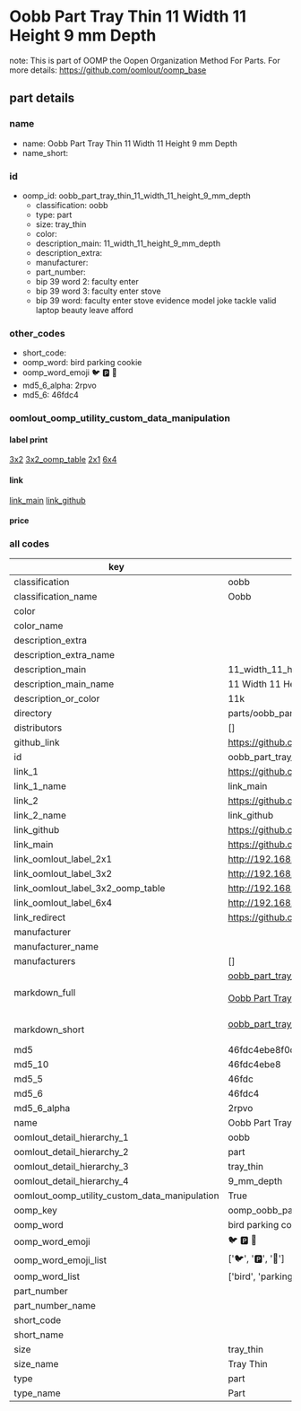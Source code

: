 # Oobb Part Tray Thin 11 Width 11 Height 9 mm Depth  

note: This is part of OOMP the Oopen Organization Method For Parts. For more details: https://github.com/oomlout/oomp_base

##  part details
  







### name
* name: Oobb Part Tray Thin 11 Width 11 Height 9 mm Depth
* name_short: 
### id
* oomp_id: oobb_part_tray_thin_11_width_11_height_9_mm_depth
  * classification: oobb
  * type: part
  * size: tray_thin
  * color: 
  * description_main: 11_width_11_height_9_mm_depth
  * description_extra: 
  * manufacturer: 
  * part_number: 
  * bip 39 word 2: faculty enter
  * bip 39 word 3: faculty enter stove
  * bip 39 word: faculty enter stove evidence model joke tackle valid laptop beauty leave afford

### other_codes
* short_code: 
* oomp_word: bird parking cookie
* oomp_word_emoji :bird: :parking: :cookie:
* md5_6_alpha: 2rpvo
* md5_6: 46fdc4






### oomlout_oomp_utility_custom_data_manipulation
#### label print
[3x2](http://192.168.1.245:1112/?label=oomp%202rpvo)
[3x2_oomp_table](http://192.168.1.108:1112/?label=oomp%202rpvo)
[2x1](http://192.168.1.242:1112/?label=oomp%202rpvo)
[6x4](http://192.168.1.55:1112/?label=oomp%202rpvo)    

#### link

[link_main](https://github.com/oomlout/oomlout_oomp_version_1_messy/tree/main/parts/oobb_part_tray_thin_11_width_11_height_9_mm_depth) [link_github](https://github.com/oomlout/oomlout_oomp_version_1_messy/tree/main/parts/oobb_part_tray_thin_11_width_11_height_9_mm_depth)                             

#### price







### all codes 
| key | value |  
| --- | --- |  
| classification | oobb |  
| classification_name | Oobb |  
| color |  |  
| color_name |  |  
| description_extra |  |  
| description_extra_name |  |  
| description_main | 11_width_11_height_9_mm_depth |  
| description_main_name | 11 Width 11 Height 9 mm Depth |  
| description_or_color | 11k |  
| directory | parts/oobb_part_tray_thin_11_width_11_height_9_mm_depth |  
| distributors | [] |  
| github_link | https://github.com/oomlout/oomlout_oomp_part_src/tree/main/parts/oobb_part_tray_thin_11_width_11_height_9_mm_depth |  
| id | oobb_part_tray_thin_11_width_11_height_9_mm_depth |  
| link_1 | https://github.com/oomlout/oomlout_oomp_version_1_messy/tree/main/parts/oobb_part_tray_thin_11_width_11_height_9_mm_depth |  
| link_1_name | link_main |  
| link_2 | https://github.com/oomlout/oomlout_oomp_version_1_messy/tree/main/parts/oobb_part_tray_thin_11_width_11_height_9_mm_depth |  
| link_2_name | link_github |  
| link_github | https://github.com/oomlout/oomlout_oomp_version_1_messy/tree/main/parts/oobb_part_tray_thin_11_width_11_height_9_mm_depth |  
| link_main | https://github.com/oomlout/oomlout_oomp_version_1_messy/tree/main/parts/oobb_part_tray_thin_11_width_11_height_9_mm_depth |  
| link_oomlout_label_2x1 | http://192.168.1.242:1112/?label=oomp%202rpvo |  
| link_oomlout_label_3x2 | http://192.168.1.245:1112/?label=oomp%202rpvo |  
| link_oomlout_label_3x2_oomp_table | http://192.168.1.108:1112/?label=oomp%202rpvo |  
| link_oomlout_label_6x4 | http://192.168.1.55:1112/?label=oomp%202rpvo |  
| link_redirect | https://github.com/oomlout/oomlout_oomp_version_1_messy/tree/main/parts/oobb_part_tray_thin_11_width_11_height_9_mm_depth |  
| manufacturer |  |  
| manufacturer_name |  |  
| manufacturers | [] |  
| markdown_full | [oobb_part_tray_thin_11_width_11_height_9_mm_depth](none)<br>[](none)<br>[Oobb Part Tray Thin 11 Width 11 Height 9 Mm Depth](none)<br><br> |  
| markdown_short | [oobb_part_tray_thin_11_width_11_height_9_mm_depth](none)<br><br> |  
| md5 | 46fdc4ebe8f0dba1e14744ddad52da8d |  
| md5_10 | 46fdc4ebe8 |  
| md5_5 | 46fdc |  
| md5_6 | 46fdc4 |  
| md5_6_alpha | 2rpvo |  
| name | Oobb Part Tray Thin 11 Width 11 Height 9 mm Depth |  
| oomlout_detail_hierarchy_1 | oobb |  
| oomlout_detail_hierarchy_2 | part |  
| oomlout_detail_hierarchy_3 | tray_thin |  
| oomlout_detail_hierarchy_4 | 9_mm_depth |  
| oomlout_oomp_utility_custom_data_manipulation | True |  
| oomp_key | oomp_oobb_part_tray_thin_11_width_11_height_9_mm_depth |  
| oomp_word | bird parking cookie |  
| oomp_word_emoji | :bird: :parking: :cookie: |  
| oomp_word_emoji_list | [':bird:', ':parking:', ':cookie:'] |  
| oomp_word_list | ['bird', 'parking', 'cookie'] |  
| part_number |  |  
| part_number_name |  |  
| short_code |  |  
| short_name |  |  
| size | tray_thin |  
| size_name | Tray Thin |  
| type | part |  
| type_name | Part |  
